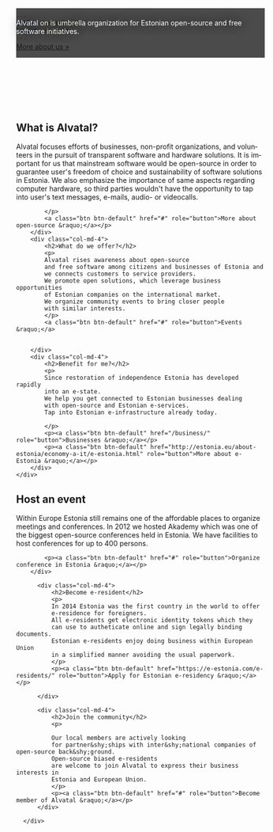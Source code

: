 ```yaml
---
title: Teretulemast
layout: default
---
```


<div class="jumbotron" id="gallery" data-frame="2" style="margin:0;">
&nbsp;
</div>

<div style="background-color: rgba(0,0,0,0.7); position: relative; top:-100px; height:100px; display:block;">
    <div class="container" style=" padding-top:2mm; padding-bottom:2mm;">
        <p style="color:white; text-shadow: black 0 0 20px;">
        Alvatal on is umbrella organization for Estonian open-source and
        free software initiatives.
        </p>
        <p>
        <a class="btn btn-primary btn-lg" href="#" role="button">More about us &raquo;</a>
        </p>
    </div>
</div>

<script type="text/javascript">
$(document).ready(function() {
    setInterval(function() {
       var i = parseInt($("#gallery").attr("data-frame")) + 1;
       if (i > 4) { i=1;}
       $("#gallery").attr("data-frame", i);
    }, 10000);
});
</script>

<div class="container" lang="et">
    <div class="row">
        <div class="col-md-4">
            <h2>What is Alvatal?</h2>
            <p>
            Alvatal focuses efforts of businesses, non-profit organizations,
            and volunteers in the pursuit of transparent software and
            hardware solutions.
            It is important for us that mainstream software would be
            open-source in order to guarantee user's freedom of choice and
            sustainability of software solutions in Estonia.
            We also emphasize the importance of same aspects regarding
            computer hardware, so third parties wouldn't have the opportunity
            to tap into user's text messages, e-mails, audio- or videocalls.
             
            </p>
            <a class="btn btn-default" href="#" role="button">More about open-source &raquo;</a></p>
        </div>
        <div class="col-md-4">
            <h2>What do we offer?</h2>
            <p>
            Alvatal rises awareness about open-source
            and free software among citizens and businesses of Estonia and
            we connects customers to service providers.
            We promote open solutions, which leverage business opportunities
            of Estonian companies on the international market.
            We organize community events to bring closer people
            with similar interests.
            </p>
            <a class="btn btn-default" href="#" role="button">Events &raquo;</a>


        </div>
        <div class="col-md-4">
            <h2>Benefit for me?</h2>
            <p>
            Since restoration of independence Estonia has developed rapidly
            into an e-state.
            We help you get connected to Estonian businesses dealing
            with open-source and Estonian e-services.
            Tap into Estonian e-infrastructure already today.
            
            </p>
            <p><a class="btn btn-default" href="/business/" role="button">Businesses &raquo;</a></p>
            <p><a class="btn btn-default" href="http://estonia.eu/about-estonia/economy-a-it/e-estonia.html" role="button">More about e-Estonia &raquo;</a></p>
        </div>
    </div>
</div>

<div class="container">
      <div class="row">
        <div class="col-md-4">
            <h2>Host an event</h2>
            <p>
            Within Europe Estonia still remains one of the affordable
            places to organize meetings and conferences.
            In 2012 we hosted Akademy which was one of the biggest
            open-source conferences held in Estonia.
            We have facilities to host conferences for up to 400 persons.
            </p>
            
            <p><a class="btn btn-default" href="#" role="button">Organize conference in Estonia &raquo;</a></p>
        </div>

          <div class="col-md-4">
              <h2>Become e-resident</h2>
              <p>
              In 2014 Estonia was the first country in the world to offer
              e-residence for foreigners.
              All e-residents get electronic identity tokens which they 
              can use to autheticate online and sign legally binding documents.
              Estonian e-residents enjoy doing business within European Union
              in a simplified manner avoiding the usual paperwork.
              </p>
              <p><a class="btn btn-default" href="https://e-estonia.com/e-residents/" role="button">Apply for Estonian e-residency &raquo;</a></p>

          </div>
       
          <div class="col-md-4">
              <h2>Join the community</h2>
              <p>

              Our local members are actively looking
              for partner&shy;ships with inter&shy;national companies of open-source back&shy;ground.
              Open-source biased e-residents
              are welcome to join Alvatal to express their business interests in
              Estonia and European Union.
              </p>
              <p><a class="btn btn-default" href="#" role="button">Become member of Alvatal &raquo;</a></p>
          </div>

      </div>


</div>

<div id="preload">
    <div class="frame1"></div>
    <div class="frame2"></div>
    <div class="frame3"></div>
</div>
